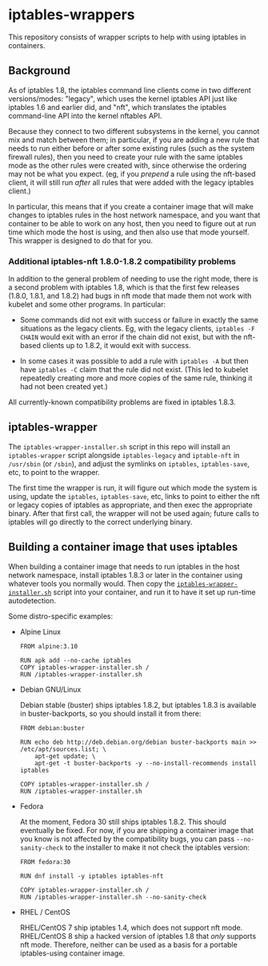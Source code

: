 # iptables-wrappers

This repository consists of wrapper scripts to help with using
iptables in containers.

## Background

As of iptables 1.8, the iptables command line clients come in two
different versions/modes: "legacy", which uses the kernel iptables API
just like iptables 1.6 and earlier did, and "nft", which translates
the iptables command-line API into the kernel nftables API.

Because they connect to two different subsystems in the kernel, you
cannot mix and match between them; in particular, if you are adding a
new rule that needs to run either before or after some existing rules
(such as the system firewall rules), then you need to create your rule
with the same iptables mode as the other rules were created with,
since otherwise the ordering may not be what you expect. (eg, if you
*prepend* a rule using the nft-based client, it will still run *after*
all rules that were added with the legacy iptables client.)

In particular, this means that if you create a container image that
will make changes to iptables rules in the host network namespace, and
you want that container to be able to work on any host, then you need
to figure out at run time which mode the host is using, and then also
use that mode yourself. This wrapper is designed to do that for you.

### Additional iptables-nft 1.8.0-1.8.2 compatibility problems

In addition to the general problem of needing to use the right mode,
there is a second problem with iptables 1.8, which is that the first
few releases (1.8.0, 1.8.1, and 1.8.2) had bugs in nft mode that made
them not work with kubelet and some other programs. In particular:

  - Some commands did not exit with success or failure in exactly the
    same situations as the legacy clients. Eg, with the legacy
    clients, `iptables -F CHAIN` would exit with an error if the chain
    did not exist, but with the nft-based clients up to 1.8.2, it
    would exit with success.

  - In some cases it was possible to add a rule with `iptables -A` but
    then have `iptables -C` claim that the rule did not exist. (This
    led to kubelet repeatedly creating more and more copies of the
    same rule, thinking it had not been created yet.)

All currently-known compatibility problems are fixed in iptables
1.8.3.

## iptables-wrapper

The `iptables-wrapper-installer.sh` script in this repo will install
an `iptables-wrapper` script alongside `iptables-legacy` and
`iptable-nft` in `/usr/sbin` (or `/sbin`), and adjust the symlinks on
`iptables`, `iptables-save`, etc, to point to the wrapper.

The first time the wrapper is run, it will figure out which mode the
system is using, update the `iptables`, `iptables-save`, etc, links to
point to either the nft or legacy copies of iptables as appropriate,
and then exec the appropriate binary. After that first call, the
wrapper will not be used again; future calls to iptables will go
directly to the correct underlying binary.

## Building a container image that uses iptables

When building a container image that needs to run iptables in the host
network namespace, install iptables 1.8.3 or later in the container
using whatever tools you normally would. Then copy the
[`iptables-wrapper-installer.sh`](./iptables-wrapper-installer.sh)
script into your container, and run it to have it set up run-time
autodetection.

Some distro-specific examples:

- Alpine Linux

      FROM alpine:3.10

      RUN apk add --no-cache iptables
      COPY iptables-wrapper-installer.sh /
      RUN /iptables-wrapper-installer.sh

- Debian GNU/Linux

  Debian stable (buster) ships iptables 1.8.2, but iptables 1.8.3 is
  available in buster-backports, so you should install it from there:

      FROM debian:buster

      RUN echo deb http://deb.debian.org/debian buster-backports main >> /etc/apt/sources.list; \
          apt-get update; \
          apt-get -t buster-backports -y --no-install-recommends install iptables

      COPY iptables-wrapper-installer.sh /
      RUN /iptables-wrapper-installer.sh

- Fedora

  At the moment, Fedora 30 still ships iptables 1.8.2. This should
  eventually be fixed. For now, if you are shipping a container image
  that you know is not affected by the compatibility bugs, you can
  pass `--no-sanity-check` to the installer to make it not check the
  iptables version:

      FROM fedora:30

      RUN dnf install -y iptables iptables-nft

      COPY iptables-wrapper-installer.sh /
      RUN /iptables-wrapper-installer.sh --no-sanity-check

- RHEL / CentOS

  RHEL/CentOS 7 ship iptables 1.4, which does not support nft mode.
  RHEL/CentOS 8 ship a hacked version of iptables 1.8 that *only*
  supports nft mode. Therefore, neither can be used as a basis for a
  portable iptables-using container image.
